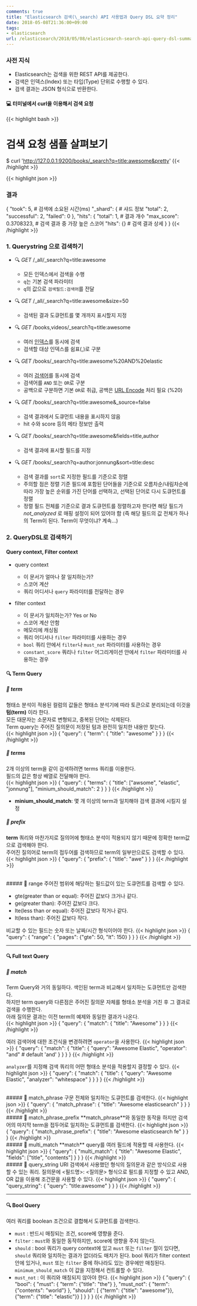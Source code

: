 ```yaml
---
comments: true
title: "Elasticsearch 검색(\_search) API 사용법과 Query DSL 요약 정리"
date: 2018-05-08T21:36:00+09:00
tags:
- elasticsearch
url: /elasticsearch/2018/05/08/elasticsearch-search-api-query-dsl-summary/
---
```

### 사전 지식
- Elasticsearch는 검색을 위한 REST API를 제공한다.
- 검색은 인덱스(Index) 또는 타입(Type) 단위로 수행할 수 있다.
- 검색 결과는 JSON 형식으로 반환한다.
  
  
#### 💻 터미널에서 curl을 이용해서 검색 요청
{{< highlight bash >}}
# 검색 요청 샘플 살펴보기
$ curl 'http://127.0.0.1:9200/books/_search?q=title:awesome&pretty'
{{< /highlight >}}

{{< highlight json >}}
### 결과
{
  "took": 5,  # 검색에 소요된 시간(ms)
  "_shard": {  # 샤드 정보
    "total": 2,
    "successful": 2,
    "failed": 0
  },
  "hits": {
    "total": 1,  # 결과 개수
    "max_score": 0.3708323,  # 검색 결과 중 가장 높은 스코어
    "hits": {}  # 검색 결과 상세
  }
}
{{< /highlight >}}

### 1. Querystring 으로 검색하기
- 🔍 *GET* /_all/_search?q=title:awesome
  - 모든 인덱스에서 검색을 수행
  - ```q```는 기본 검색 파라미터
  - ```q```의 값으로 ```검색필드:검색어```를 전달
  
  
- 🔍 *GET* /_all/_search?q=title:awesome&size=50
  - 검색된 결과 도큐먼트를 몇 개까지 표시할지 지정
  
  
- 🔍 *GET* /books,videos/_search?q=title:awesome
  - 여러 <u>인덱스</u>를 동시에 검색
  - 검색할 대상 인덱스를 쉼표(,)로 구분
  
  
- 🔍 *GET* /books/_search?q=title:awesome%20AND%20elastic
  - 여러 <u>검색어</u>를 동시에 검색
  - 검색어를 ```AND``` 또는 ```OR```로 구분
  - 공백으로 구분하면 기본 ```OR```로 취급, 공백은 [URL Encode](https://en.wikipedia.org/wiki/Percent-encoding) 처리 필요 (%20)
  
  
- 🔍 *GET* /books/_search?q=title:awesome&_source=false
  - 검색 결과에서 도큐먼트 내용을 표시하지 않음
  - hit 수와 score 등의 메타 정보만 출력
  
  
- 🔍 *GET* /books/_search?q=title:awesome&fields=title,author
  - 검색 결과에 표시할 필드를 지정
  
  
- 🔍 *GET* /books/_search?q=author:jonnung&sort=title:desc
  - 검색 결과를 ```sort```로 지정한 필드를 기준으로 정렬
  - 주의할 점은 정렬 기준 필드에 포함된 단어들을 기준으로 오름차순/내림차순에 따라 가장 높은 순위를 가진 단어를 선택하고, 선택된 단어로 다시 도큐먼트를 정렬
  - 정렬 필드 전체를 기준으로 결과 도큐먼트를 정렬하고자 한다면 해당 필드가 _not_analyzed_ 로 매핑 설정이 되어 있어야 함
    (즉 해당 필드의 값 전체가 하나의 Term이 된다. Term이 무엇이냐? 계속...)
  
  
### 2. QueryDSL로 검색하기
  

#### Query context, Filter context
  

- query context
  - 이 문서가 얼마나 잘 일치하는가?
  - 스코어 계산
  - 쿼리 어디서나 ```query``` 파라미터를 전달하는 경우
  
   
- filter context
  - 이 문서가 일치하는가? Yes or No
  - 스코어 계산 안함
  - 메모리에 캐싱됨
  - 쿼리 어디서나 ```filter``` 파라미터를 사용하는 경우
  - ```bool``` 쿼리 안에서 ```filter```나 ```must_not``` 파라미터를 사용하는 경우
  - ```constant_score``` 쿼리나 ```filter``` 어그리게이션 안에서 ```filter``` 파라미터를 사용하는 경우
  
  
#### 🔍 Term Query
##### 📝 term
형태소 분석이 적용된 컬럼의 값들은 형태소 분석기에 따라 토큰으로 분리되는데 이것을 **텀(term)** 이라 한다.  
모든 대문자는 소문자로 변형되고, 중복된 단어는 삭제된다.  
Term query는 주어진 질의문이 저장된 텀과 완전히 일치한 내용만 찾는다.  
{{< highlight json >}}
{
  "query": {
    "term": {
      "title": "awesome"
    }
  }
}
{{< /highlight >}}
<br> 
##### 📝 terms
2개 이상의 term을 같이 검색하려면 terms 쿼리를 이용한다.  
필드의 값은 항상 배열로 전달해야 한다.  
{{< highlight json >}}
{
  "query": {
    "terms": {
      "title": ["awsome", "elastic", "jonnung"],
      "minium_should_match": 2
    }
  }
}
{{< /highlight >}}

- **minium_should_match**: 몇 개 이상의 term과 일치해야 검색 결과에 시킬지 설정
  
  
##### 📝 prefix
**term** 쿼리와 마찬가지로 질의어에 형태소 분석이 적용되지 않기 때문에 정확한 term값으로 검색해야 한다.  
주어진 질의어로 term의 접두어를 검색하므로 term의 일부만으로도 검색할 수 있다.  
{{< highlight json >}}
{
  "query": {
    "prefix": {
      "title": "awe"
    }
  }
}
{{< /highlight >}}

<br>
##### 📝 range
주어진 범위에 해당하는 필드값이 있는 도큐먼트를 검색할 수 있다.  

- gte(greater than or equal): 주어진 값보다 크거나 같다.
- ge(greater than): 주어진 값보다 크다.
- lte(less than or equal): 주어진 값보다 작거나 같다.
- lt(less than): 주어진 값보다 작다.

비교할 수 있는 필드는 숫자 또는 날짜/시간 형식이어야 한다.
{{< highlight json >}}
{
  "query": {
    "range": {
      "pages": {"gte": 50, "lt": 150}
    }
  }
}
{{< /highlight >}}

----
#### 🔍 Full text Query
##### 📝 match
Term Query와 거의 동일하다. 색인된 term과 비교해서 일치하는 도큐먼트만 검색한다.  
하지만 term query와 다른점은 주어진 질의문 자체를 형태소 분석을 거친 후 그 결과로 검색을 수행한다.  
아래 질의문 결과는 이전 term의 예제와 동일한 결과가 나온다.  
{{< highlight json >}}
{
  "query": {
    "match": {
      "title": "Awesome"
    }
  }
}
{{< /highlight >}}

여러 검색어에 대한 조건식을 변경하려면 ```operator```을 사용한다.
{{< highlight json >}}
{
  "query": {
    "match": {
      "title": {
        "query": "Awesome Elastic",
        "operator": "and"  # default 'and'
      }
    }
  }
}
{{< /highlight >}}

```analyzer```를 지정해 검색 쿼리의 어떤 형태소 분석을 적용할지 결정할 수 있다.
{{< highlight json >}}
{
  "query": {
    "match": {
      "title": {
        "query": "Awesome Elastic",
        "analyzer": "whitespace"
      }
    }
  }
}
{{< /highlight >}} 

<br>
##### 📝 match_phrase
구문 전체와 일치하는 도큐먼트를 검색한다.
{{< highlight json >}}
{
  "query": {
    "match_phrase": {
      "title": "Awesome elasticsearch"
    }
  }
}
{{< /highlight >}}

<br>
##### 📝 match_phrase_prefix
**match_phrase**와 동일한 동작을 하지만 검색어의 마지막 term을 접두어로 일치하는 도큐먼트를 검색한다.
{{< highlight json >}}
{
  "query": {
    "match_phrase_prefix": {
      "title": "Awesome elasticsearch fe"
    }
  }
}
{{< /highlight >}}

<br>
##### 📝 multi_match
**match** query를 여러 필드에 적용할 때 사용한다.
{{< highlight json >}}
{
  "query": {
    "multi_match": {
      "title": "Awesome Elastic",
      "fields": ["title", "contents"]
    }
  }
}
{{< /highlight >}}

<br>
##### 📝 query_string
URI 검색에서 사용했던 형식의 질의문과 같은 방식으로 사용할 수 있는 쿼리.  
질의문에 <필드명>: <질의문> 형식으로 필드를 지정할 수 있고 AND, OR 값을 이용해 조건문을 사용할 수 있다.  
{{< highlight json >}}
{
  "query": {
    "query_string": {
      "query": "title:awesome"
    }
  }
}
{{< /highlight >}}


----
#### 🔍 Bool Query
여러 쿼리를 boolean 조건으로 결합해서 도큐먼트를 검색한다.
  
- `must` : 반드시 매칭되는 조건, score에 영향을 준다.
- `filter` : ```must```와 동일한 동작하지만, score에 영향을 주지 않는다.
- `should` : bool 쿼리가 query context에 있고 ```must``` 또는 ```filter``` 절이 있다면, ```should``` 쿼리와 일치하는 결과가 없더라도 매치가 된다. bool 쿼리가 filter context 안에 있거나, ```must``` 또는 ```filter``` 중에 하나라도 있는 경우에만 매칭된다. ```minimum_should_match``` 이 값을 지정해서 컨트롤할 수 있다.
- `must_not` : 이 쿼리와 매칭되지 않아야 한다.
{{< highlight json >}}
{
  "query": {
    "bool": {
      "must": {
        "term": {"title": "the"}
      },
      "must_not": {
        "term": {"contents": "world"}
      },
      "should": [
        {"term": {"title": "awesome"}},
        {"term": {"title": "elastic"}}
      ]
    }
  }
}
{{< /highlight >}} 

